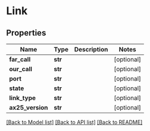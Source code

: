 # Link

## Properties
Name | Type | Description | Notes
------------ | ------------- | ------------- | -------------
**far_call** | **str** |  | [optional] 
**our_call** | **str** |  | [optional] 
**port** | **str** |  | [optional] 
**state** | **str** |  | [optional] 
**link_type** | **str** |  | [optional] 
**ax25_version** | **str** |  | [optional] 

[[Back to Model list]](../README.md#documentation-for-models) [[Back to API list]](../README.md#documentation-for-api-endpoints) [[Back to README]](../README.md)

